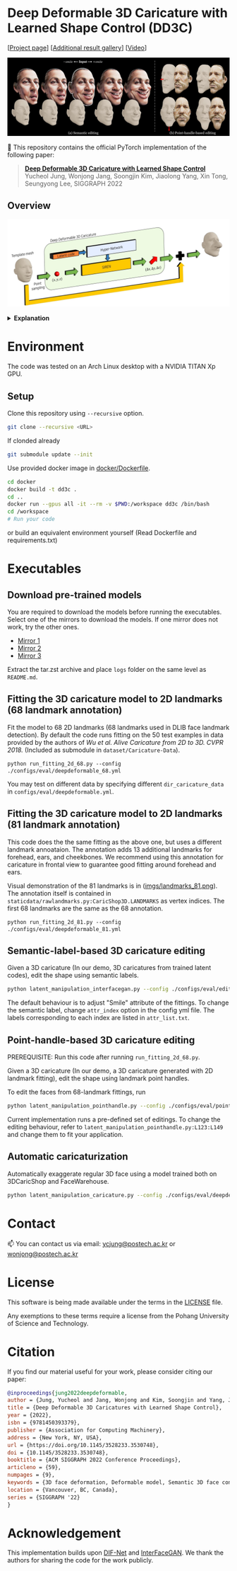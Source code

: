 # Deep Deformable 3D Caricature with Learned Shape Control (DD3C)

[[Project page](https://ycjungsubhuman.github.io/DeepDeformable3DCaricature)] [[Additional result gallery](https://ycjungsubhuman.github.io/DeepDeformable3DCaricature/gallery)] [[Video](https://youtu.be/WLMPEaK6E4M)]

![teaser](./imgs/teaser.jpg)

📝 This repository contains the official PyTorch implementation of the following paper:

> **[Deep Deformable 3D Caricature with Learned Shape Control](https://dl.acm.org/doi/abs/10.1145/3528233.3530748)**<br>
> Yucheol Jung, Wonjong Jang, Soongjin Kim, Jiaolong Yang, Xin Tong, Seungyong Lee, SIGGRAPH 2022

## Overview
<div align="center">
  
![method](./imgs/overview.jpg)

</div>

<details>
<summary><b>Explanation</b></summary>
<div markdown="1">
We build a data-driven toolkit for handling 3D caricature deformations. Our deformable model provides a nice editing space for 3D caricatures, supporting label-based semantic editing and point-handle-based deformation. To achieve the goal, we propose an MLP-based framework for building a deformable surface model. We adopt hyper-network architecture to model the latent space of highly complex 3D caricature shapes. Given a latent code, a SIREN MLP is generated. The SIREN MLP provides a mapping from a 3D coordinate on a fixed template mesh to a 3D displacement that is applied to the point. Once the model is trained, the learned mapping from a latent code to a 3D shape is used for various shape control.
</div>
</details>


# Environment

The code was tested on an Arch Linux desktop with a NVIDIA TITAN Xp GPU.

## Setup

Clone this repository using `--recursive` option.
```bash
git clone --recursive <URL>
```
If clonded already
```bash
git submodule update --init
```

Use provided docker image in [docker/Dockerfile](docker/Dockerfile).
```bash
cd docker
docker build -t dd3c .
cd ..
docker run --gpus all -it --rm -v $PWD:/workspace dd3c /bin/bash
cd /workspace
# Run your code
```
or build an equivalent environment yourself (Read Dockerfile and requirements.txt)


# Executables

## Download pre-trained models

You are required to download the models before running the executables. Select one of the mirrors to download the models. If one mirror does not work, try the other ones.

* [Mirror 1](https://postechackr-my.sharepoint.com/:u:/g/personal/ycjung_postech_ac_kr/EYrq_pQzvDdKiQcCD5uGiS8BgiKUCxnVbDPssBv-f9EfMw)
* [Mirror 2](https://1drv.ms/u/s!AuGv4oQ7PodugbVO3VcYTIHz2RDNOg?e=cCsjzO)
* [Mirror 3](https://drive.google.com/file/d/1sqHP8aNz23t3NZm72WBnnCX6COqxNONL/view?usp=sharing)

Extract the tar.zst archive and place `logs` folder on the same level as `README.md`.

## Fitting the 3D caricature model to 2D landmarks (68 landmark annotation)
Fit the model to 68 2D landmarks (68 landmarks used in DLIB face landmark detection).
By default the code runs fitting on the 50 test examples in data provided by the authors of *Wu et al. Alive Caricature from 2D to 3D. CVPR 2018.* (Included as submodule in `dataset/Caricature-Data`).
```shell
python run_fitting_2d_68.py --config ./configs/eval/deepdeformable_68.yml
```
You may test on different data by specifying different `dir_caricature_data` in `configs/eval/deepdeformable.yml`.

## Fitting the 3D caricature model to 2D landmarks (81 landmark annotation)
This code does the the same fitting as the above one, but uses a different landmark annoataion. The annotation adds 13 additional landmarks for forehead, ears, and cheekbones. We recommend using this annotation for caricature in frontal view to guarantee good fitting around forehead and ears.

Visual demonstration of the 81 landmarks is in ([imgs/landmarks_81.png](imgs/landmarks_81.png)). The annotation itself is contained in `staticdata/rawlandmarks.py:CaricShop3D.LANDMARKS` as vertex indices. The first 68 landmarks are the same as the 68 annotation.

```shell
python run_fitting_2d_81.py --config ./configs/eval/deepdeformable_81.yml
```

## Semantic-label-based 3D caricature editing
Given a 3D caricature (In our demo, 3D caricatures from trained latent codes), edit the shape using semantic labels.

```bash
python latent_manipulation_interfacegan.py --config ./configs/eval/edit_Smile.yml
```

The default behaviour is to adjust "Smile" attribute of the fittings. To change the semantic label, change `attr_index` option in the config yml file. The labels corresponding to each index are listed in `attr_list.txt`.


## Point-handle-based 3D caricature editing
PREREQUISITE: Run this code after running `run_fitting_2d_68.py`.

Given a 3D caricature (In our demo, a 3D caricature generated with 2D landmark fitting), edit the shape using landmark point handles.

To edit the faces from 68-landmark fittings, run
```bash
python latent_manipulation_pointhandle.py --config ./configs/eval/point.yml
```

Current implementation runs a pre-defined set of editings. To change the editing behaviour, refer to `latent_manipulation_pointhandle.py:L123:L149` and change them to fit your application.

## Automatic caricaturization

Automatically exaggerate regular 3D face using a model trained both on 3DCaricShop and FaceWarehouse.

```bash
python latent_manipulation_caricature.py --config ./configs/eval/deepdeformable_fw_caricature.yml
```

# Contact
📫 You can contact us via email: [ycjung@postech.ac.kr](mailto:ycjung@postech.ac.kr) or [wonjong@postech.ac.kr](mailto:wonjong@postech.ac.kr)


# License
This software is being made available under the terms in the [LICENSE](LICENSE) file.

Any exemptions to these terms require a license from the Pohang University of Science and Technology.


# Citation


If you find our material useful for your work, please consider citing our paper:

```bibtex
@inproceedings{jung2022deepdeformable,
author = {Jung, Yucheol and Jang, Wonjong and Kim, Soongjin and Yang, Jiaolong and Tong, Xin and Lee, Seungyong},
title = {Deep Deformable 3D Caricatures with Learned Shape Control},
year = {2022},
isbn = {9781450393379},
publisher = {Association for Computing Machinery},
address = {New York, NY, USA},
url = {https://doi.org/10.1145/3528233.3530748},
doi = {10.1145/3528233.3530748},
booktitle = {ACM SIGGRAPH 2022 Conference Proceedings},
articleno = {59},
numpages = {9},
keywords = {3D face deformation, Deformable model, Semantic 3D face control, Auto-decoder, Parametric model, 3D face model},
location = {Vancouver, BC, Canada},
series = {SIGGRAPH '22}
}
```

# Acknowledgement
This implementation builds upon [DIF-Net](https://github.com/microsoft/DIF-Net) and [InterFaceGAN](https://github.com/genforce/interfacegan). We thank the authors for sharing the code for the work publicly.

